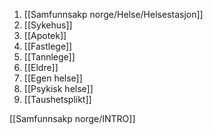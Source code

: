 1. [[Samfunnsakp norge/Helse/Helsestasjon]]
2. [[Sykehus]]
3. [[Apotek]]
4. [[Fastlege]]
5. [[Tannlege]]
6. [[Eldre]]
7. [[Egen helse]]
8. [[Psykisk helse]]
9. [[Taushetsplikt]]

[[Samfunnsakp norge/INTRO]]